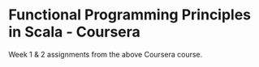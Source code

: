# Functional Programming Principles in Scala - Coursera

Week 1 & 2 assignments from the above Coursera course.
